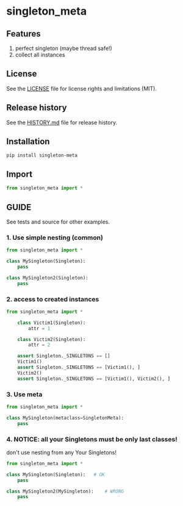 # singleton_meta


## Features
1. perfect singleton (maybe thread safe!)
2. collect all instances 


## License
See the [LICENSE](LICENSE) file for license rights and limitations (MIT).


## Release history
See the [HISTORY.md](HISTORY.md) file for release history.


## Installation
```commandline
pip install singleton-meta
```

## Import
```python
from singleton_meta import *
```


## GUIDE
See tests and source for other examples.

### 1. Use simple nesting (common)
```python
from singleton_meta import *

class MySingleton(Singleton):
    pass

class MySingleton2(Singleton):
    pass
```

### 2. access to created instances
```python
from singleton_meta import *

    class Victim1(Singleton):
        attr = 1

    class Victim2(Singleton):
        attr = 2

    assert Singleton._SINGLETONS == []
    Victim1()
    assert Singleton._SINGLETONS == [Victim1(), ]
    Victim2()
    assert Singleton._SINGLETONS == [Victim1(), Victim2(), ]
```

### 3. Use meta
```python
from singleton_meta import *

class MySingleton(metaclass=SingletonMeta):
    pass
```

### 4. NOTICE: all your Singletons must be only last classes!
don't use nesting from any Your Singletons!
```python
from singleton_meta import *

class MySingleton(Singleton):   # OK
    pass

class MySingleton2(MySingleton):    # WRONG
    pass
```